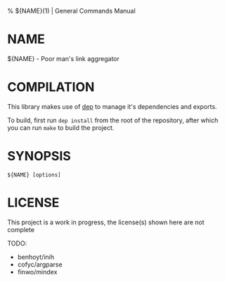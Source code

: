 % ${NAME}(1) | General Commands Manual

NAME
====

${NAME} - Poor man's link aggregator

COMPILATION
===========

This library makes use of [dep](https://github.com/finwo/dep) to manage it's
dependencies and exports.

To build, first run `dep install` from the root of the repository, after which
you can run `make` to build the project.

SYNOPSIS
========

`${NAME} [options]`

LICENSE
=======

This project is a work in progress, the license(s) shown here are not complete

TODO:
- benhoyt/inih
- cofyc/argparse
- finwo/mindex
